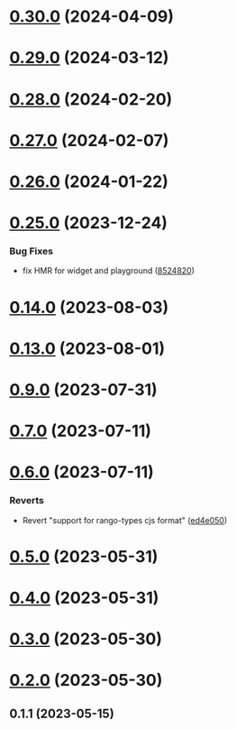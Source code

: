 # [0.30.0](https://github.com/rango-exchange/rango-client/compare/provider-enkrypt@0.29.0...provider-enkrypt@0.30.0) (2024-04-09)



# [0.29.0](https://github.com/rango-exchange/rango-client/compare/provider-enkrypt@0.28.0...provider-enkrypt@0.29.0) (2024-03-12)



# [0.28.0](https://github.com/rango-exchange/rango-client/compare/provider-enkrypt@0.27.0...provider-enkrypt@0.28.0) (2024-02-20)



# [0.27.0](https://github.com/rango-exchange/rango-client/compare/provider-enkrypt@0.26.0...provider-enkrypt@0.27.0) (2024-02-07)



# [0.26.0](https://github.com/rango-exchange/rango-client/compare/provider-enkrypt@0.25.0...provider-enkrypt@0.26.0) (2024-01-22)



# [0.25.0](https://github.com/rango-exchange/rango-client/compare/provider-enkrypt@0.23.0...provider-enkrypt@0.25.0) (2023-12-24)


### Bug Fixes

* fix HMR for widget and playground ([8524820](https://github.com/rango-exchange/rango-client/commit/8524820f10cf0b8921f3db0c4f620ff98daa4103))



# [0.14.0](https://github.com/rango-exchange/rango-client/compare/provider-enkrypt@0.13.0...provider-enkrypt@0.14.0) (2023-08-03)



# [0.13.0](https://github.com/rango-exchange/rango-client/compare/provider-enkrypt@0.12.0...provider-enkrypt@0.13.0) (2023-08-01)



# [0.9.0](https://github.com/rango-exchange/rango-client/compare/provider-enkrypt@0.8.0...provider-enkrypt@0.9.0) (2023-07-31)



# [0.7.0](https://github.com/rango-exchange/rango-client/compare/provider-enkrypt@0.6.0...provider-enkrypt@0.7.0) (2023-07-11)



# [0.6.0](https://github.com/rango-exchange/rango-client/compare/provider-enkrypt@0.5.0...provider-enkrypt@0.6.0) (2023-07-11)


### Reverts

* Revert "support for rango-types cjs format" ([ed4e050](https://github.com/rango-exchange/rango-client/commit/ed4e050bfc0dcde7aeffa6b0d73b02080a5721eb))



# [0.5.0](https://github.com/rango-exchange/rango-client/compare/provider-enkrypt@0.4.0...provider-enkrypt@0.5.0) (2023-05-31)



# [0.4.0](https://github.com/rango-exchange/rango-client/compare/provider-enkrypt@0.3.0...provider-enkrypt@0.4.0) (2023-05-31)



# [0.3.0](https://github.com/rango-exchange/rango-client/compare/provider-enkrypt@0.2.0...provider-enkrypt@0.3.0) (2023-05-30)



# [0.2.0](https://github.com/rango-exchange/rango-client/compare/provider-enkrypt@0.1.2...provider-enkrypt@0.2.0) (2023-05-30)



## 0.1.1 (2023-05-15)



